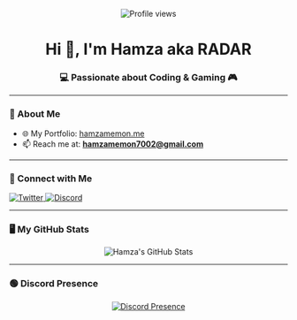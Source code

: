 <p align="center">
  <img src="https://komarev.com/ghpvc/?username=hamzamemon-g&label=Profile%20views&color=0e75b6&style=flat" alt="Profile views" />
</p>

<h1 align="center">Hi 👋, I'm Hamza aka RADAR</h1>
<h3 align="center">💻 Passionate about Coding & Gaming 🎮</h3>

---

### 🚀 About Me

- 🌐 My Portfolio: [hamzamemon.me](https://www.hamzamemon.me/)
- 📫 Reach me at: **hamzamemon7002@gmail.com**

---

### 📲 Connect with Me

<p>
  <a href="https://twitter.com/hamzamemon__" target="_blank">
    <img src="https://img.shields.io/badge/Twitter-1DA1F2?style=for-the-badge&logo=twitter&logoColor=white" alt="Twitter" />
  </a>
  <a href="https://discord.com/users/790221657112969256" target="_blank">
    <img src="https://img.shields.io/badge/Discord-5865F2?style=for-the-badge&logo=discord&logoColor=white" alt="Discord" />
  </a>
</p>

---

### 🖥️ My GitHub Stats

<p align="center">
  <img src="https://github-readme-stats.vercel.app/api?username=HamzaMemon-G&show_icons=true&theme=radical" alt="Hamza's GitHub Stats" />
</p>

---

### 🟢 Discord Presence

<p align="center">
  <a href="https://discord.com/users/790221657112969256">
    <img src="https://lanyard.cnrad.dev/api/790221657112969256?idleMessage=No%20Infos%20for%20Activity%20atm" alt="Discord Presence">
  </a>
</p>
